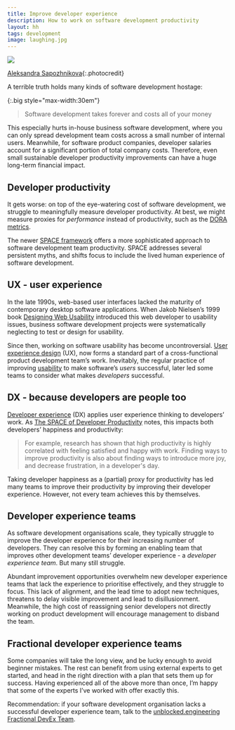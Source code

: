 ```yaml
---
title: Improve developer experience
description: How to work on software development productivity
layout: hh
tags: development
image: laughing.jpg
---
```


![](laughing.jpg)

[Aleksandra Sapozhnikova](https://unsplash.com/photos/r_-zzXrnzxI){:.photocredit}

A terrible truth holds many kinds of software development hostage:

{:.big style="max-width:30em"}
> Software development takes forever and costs all of your money

This especially hurts in-house business software development, where you can only spread development team costs across a small number of internal users.
Meanwhile, for software product companies, developer salaries account for a significant portion of total company costs.
Therefore, even small sustainable developer productivity improvements can have a huge long-term financial impact.

## Developer productivity

It gets worse: on top of the eye-watering cost of software development, we struggle to meaningfully measure developer productivity.
At best, we might measure proxies for _performance_ instead of productivity, such as the
[DORA metrics](https://dorametrics.org).

The newer [SPACE framework](https://queue.acm.org/detail.cfm?id=3454124)
offers a more sophisticated approach to software development team productivity.
SPACE addresses several persistent myths, and shifts focus to include the lived human experience of software development.

## UX - user experience

In the late 1990s, web-based user interfaces lacked the maturity of contemporary desktop software applications.
When Jakob Nielsen’s 1999 book
[Designing Web Usability](https://www.nngroup.com/books/designing-web-usability/)
introduced this web developer to usability issues, business software development projects were systematically neglecting to test or design for usability.

Since then, working on software usability has become uncontroversial.
[User experience design](https://en.wikipedia.org/wiki/User_experience_design) (UX),
now forms a standard part of a cross-functional product development team’s work.
Inevitably, the regular practice of improving
[usability](https://en.wikipedia.org/wiki/Usability) to make software’s _users_ successful, later led some teams to consider what makes _developers_ successful.

## DX - because developers are people too

[Developer experience](https://queue.acm.org/detail.cfm?id=3595878) (DX)
applies user experience thinking to developers’ work.
As [The SPACE of Developer Productivity](https://queue.acm.org/detail.cfm?id=3454124) notes,
this impacts both developers’ happiness and productivity:

> For example, research has shown that high productivity is highly correlated with feeling satisfied and happy with work.
> Finding ways to improve productivity is also about finding ways to introduce more joy, and decrease frustration, in a developer's day.

Taking developer happiness as a (partial) proxy for productivity has led many teams to improve their productivity by improving their developer experience.
However, not every team achieves this by themselves.

## Developer experience teams

As software development organisations scale, they typically struggle to improve the developer experience for their increasing number of developers.
They can resolve this by forming an enabling team that improves other development teams’ developer experience - a _developer experience team_.
But many still struggle.

Abundant improvement opportunities overwhelm new developer experience teams that lack the experience to prioritise effectively, and they struggle to focus.
This lack of alignment, and the lead time to adopt new techniques, threatens to delay visible improvement and lead to disillusionment.
Meanwhile, the high cost of reassigning senior developers not directly working on product development will encourage management to disband the team.

## Fractional developer experience teams

Some companies will take the long view, and be lucky enough to avoid beginner mistakes.
The rest can benefit from using external experts to get started, and head in the right direction with a plan that sets them up for success.
Having experienced all of the above more than once, I’m happy that some of the experts I’ve worked with offer exactly this.

Recommendation: if your software development organisation lacks a successful developer experience team, talk to the
[unblocked.engineering Fractional DevEx Team](https://unblocked.engineering/fractional-developer-experience-team/).
